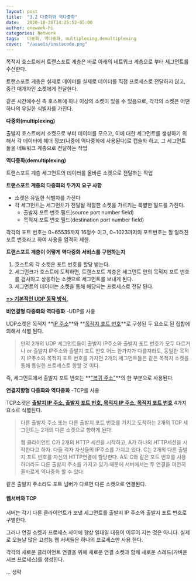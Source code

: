 ```yaml
---
layout: post
title:  "3.2 다중화와 역다중화"
date:   2020-10-30T14:25:52-05:00
author: oneweek-hi
categories: Network
tags:   다중화, 역다중화, multiplexing,demultiplexing
cover:  "/assets/instacode.png"
---
```





목적지 호스트에서 트랜스포트 계층은 바로 아래의 네트워크 계층으로 부터 세그먼트를 수산한다.

트랜스포트 게층은 실제로 데이터를 실제로 데이터를 직접 프로세스로 전달하지 않고, 중간 매개자인 소켓에게 전달한다.

같은 시간에수신 측 호스트에 하나 이상의 소켓이 있을 수 있음으로, 각각의 소켓은 어떤 하나의 유일한 식별자를 가진다.

**다중화(multiplexing)**

출발지 호스트에서 소켓으로 부터 데이터를 모으고, 이에 대한 세그먼트를 생성하기 위해서 각 데이터에 헤더 정보(나중에 역다중화에 사용된다)로 캡슐화 하고, 그 세그먼트들을 네트워크 계층으로 전달하는 작업

**역다중화(demultiplexing)**

트랜스포트 계층 세그먼트의 데이터를 올바른 소켓으로 전달하는 작업



**트랜스포트 계층의 다중화의 두가지 요구 사항**

- 소켓은 유일한 식별자를 가진다
- 각 세그먼트는 세그먼트가 전달될 적절한 소켓을 가르키는 특별한 필드를 가진다.
  - 출발지 포트 번호 필드(source port number field)
  - 목적지 포트 번호 필드(destination port number field)

각각의 포트 번호는 0~65535까지 16정수 이고, 0~1023까지의 포트번호는 잘 알려진 포트 번호라고 하여 사용을 엄격히 제한.



**트랜스포트 계층이 어떻게 역다중화 서비스를 구현하는지**

1. 호스트의 각 소켓은 포트 번호를 할당 받는다.
2. 세그먼크가 호스트에 도착하면, 트랜스포트 계층은 세그먼트 안의 목적지 포트 번호를 검사하고 상응하는 소켓으로 세그먼트를 보내게 된다.
3. 세그먼트의 데이터는 소켓을 통해 해당되는 프로세스로 전달 된다.

<u>**=> 기본적인 UDP 동작 방식.**</u>



**비연결형 다중화와 역다중화** -UDP를 사용

UDP소켓은 목적지 **<u>IP 주소</u>**와 **<u>목적지 포트 번호</u>**로 구성된 두 요소로 된 집합에 의해서 식별 된다.

> 만약 2개의 UDP 세그먼트들이 출발지 IP주소와 출발지 포트 번호가 모두 다르거나 or 출발지 IP주소와 출발지 포트 번호 어느 한가지가 다를지라도, 동일한 목적지 IP주소와 목적지 포트 번호를 가지면 2개의 세그먼트들은 같은 목적지 소켓을 통해  동일한 프로세스로 향할 것 이다.

즉, 세그먼트에서 출발지 포트 번호는 **<u>"복귀 주소"</u>**의 한 부분으로 사용된다.



**연결지향형 다중화와 역다중화**  -TCP를 사용

TCP소켓은 **<u>출발지 IP 주소, 출발지 포트 번호, 목적지 IP 주소, 목적지 포트 번호</u>** 4가지 요소로 식별된다.

> 다른 출발지 주소 또는 다른 출발지 포트 번호를 가지고 도착하는 2개의 TCP 세그먼트는 2개의 다른 소켓으로 향하게 된다. 
>
> 웹 클라이언트 C가 2개의 HTTP 세션을 시작하고,  A가 하나의 HTTP세션을 시작한다고 하자. 다들 각자 자신들의 IP주소를 가지고 있다. C는 2개의 다른 출발지 포트 번호를 자신의 HTTP연결에 할당한다.  A도 C와 같은 포트 번호를 사용하더라도 다른 출발지 주소를 가지고 있기 때문에 서버에서는 두 연결을 여전히 올바르게 역다중화 할 수 있다.

같은 출발지 주소라도 포트 넘버가 다르면 다른 소켓으로 연결된다.



#### 웹서버와 TCP

서버는 각기 다른 클라이언트가 보낸 세그먼트를 출발지 IP 주소와 출발지 포트 번호로 구별한다. 

그러나 연결 소켓과 프로세스 사이에 항상 일대일 대응이 이루어 지는 것은 아니다. 실제로 오늘날 많은 고성능 웹 서버들은 하나의 프로세스만 사용 한다. 

각각의 새로운 클라이언트 연결을 위해 새로운 연결 소켓과 함께 새로운 스레드(가벼운 서브 프로세스)를 생성한다.

... 생략

